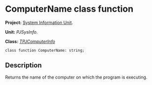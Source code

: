 <a href='Hidden comment: 
$Rev$
$Date$
'></a>

# ComputerName class function #

**Project:** [System Information Unit](SystemInformationUnit.md).

**Unit:** _PJSysInfo_.

**Class:** _[TPJComputerInfo](TPJComputerInfo.md)_

```
class function ComputerName: string;
```

## Description ##

Returns the name of the computer on which the program is executing.